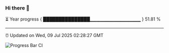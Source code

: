 ### Hi there 👋

⏳ Year progress { ███████████████▁▁▁▁▁▁▁▁▁▁▁▁▁▁▁ } 51.81 %

---

⏰ Updated on Wed, 09 Jul 2025 02:28:27 GMT

![Progress Bar CI](https://github.com/IshwaranRudhara/GIT-ACTION/workflows/Progress%20Bar%20CI/badge.svg)
